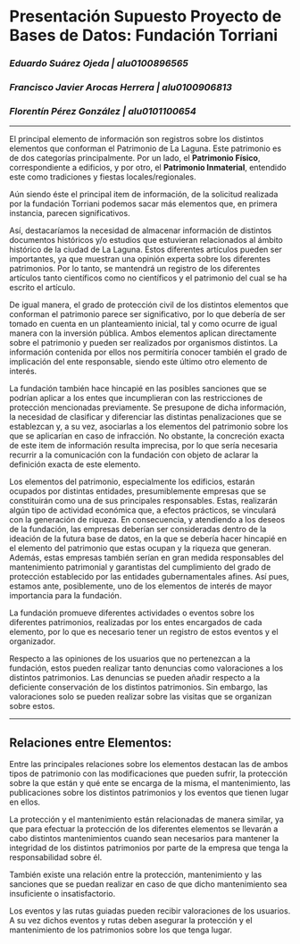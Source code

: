 # **Presentación Supuesto Proyecto de Bases de Datos**:  Fundación Torriani
### *Eduardo Suárez Ojeda | alu0100896565*

### *Francisco Javier Arocas Herrera | alu0100906813*

### *Florentín Pérez González | alu0101100654*

---

El principal elemento de información son registros sobre los distintos elementos que conforman el Patrimonio de La Laguna. Este patrimonio es de dos categorías principalmente. Por un lado, el **Patrimonio Físico**, correspondiente a edificios, y por otro, el **Patrimonio Inmaterial**, entendido este como tradiciones y fiestas locales/regionales.

Aún siendo éste el principal item de información, de la solicitud realizada por la fundación Torriani podemos sacar más elementos que, en primera instancia, parecen significativos.

Así, destacaríamos la necesidad de almacenar información de distintos documentos históricos y/o estudios que estuvieran relacionados al ámbito histórico de la ciudad de La Laguna. Estos diferentes artículos pueden ser importantes, ya que muestran una opinión experta sobre los diferentes patrimonios. Por lo tanto, se mantendrá un registro de los diferentes artículos tanto científicos como no científicos y el patrimonio del cual se ha escrito el artículo.

De igual manera, el grado de protección civil de los distintos elementos que conforman el patrimonio parece ser significativo, por lo que debería de ser tomado en cuenta en un planteamiento inicial, tal y como ocurre de igual manera con la inversión pública. Ambos elementos aplican directamente sobre el patrimonio y pueden ser realizados por organismos distintos. La información contenida por ellos nos permitiría conocer también el grado de implicación del ente responsable, siendo este último otro elemento de interés.

La fundación también hace hincapié en las posibles sanciones que se podrían aplicar a los entes que incumplieran con las restricciones de protección mencionadas previamente. Se presupone de dicha información, la necesidad de clasificar y diferenciar las distintas penalizaciones que se establezcan y, a su vez, asociarlas a los elementos del patrimonio sobre los que se aplicarían en caso de infracción. No obstante, la concreción exacta de este item de información resulta imprecisa, por lo que sería necesaria recurrir a la comunicación con la fundación con objeto de aclarar la definición exacta de este elemento.

Los elementos del patrimonio, especialmente los edificios, estarán ocupados por distintas entidades, presumiblemente empresas que se constituirán como una de sus principales responsables. Estas, realizarán algún tipo de actividad económica que, a efectos prácticos, se vinculará con la generación de riqueza. En consecuencia, y atendiendo a los deseos de la fundación, las empresas deberían ser consideradas dentro de la ideación de la futura base de datos, en la que se debería hacer hincapié en el elemento del patrimonio que estas ocupan y la riqueza que generan. Además, estas empresas también serían en gran medida responsables del mantenimiento patrimonial y garantistas del cumplimiento del grado de protección establecido por las entidades gubernamentales afines. Así pues, estamos ante, posiblemente, uno de los elementos de interés de mayor importancia para la fundación.

La fundación promueve diferentes actividades o eventos sobre los diferentes patrimonios, realizadas por los entes encargados de cada elemento, por lo que es necesario tener un registro de estos eventos y el organizador.

Respecto a las opiniones de los usuarios que no pertenezcan a la fundación, estos pueden realizar tanto denuncias como valoraciones a los distintos patrimonios. Las denuncias se pueden añadir respecto a la deficiente conservación de los distintos patrimonios. Sin embargo, las valoraciones solo se pueden realizar sobre las visitas que se organizan sobre estos.

---

## Relaciones entre Elementos:

Entre las principales relaciones sobre los elementos destacan las de ambos tipos de patrimonio con las modificaciones que pueden sufrir, la protección sobre la que están y qué ente se encarga de la misma, el mantenimiento, las publicaciones sobre los distintos patrimonios y los eventos que tienen lugar en ellos.

La protección y el mantenimiento están relacionadas de manera similar, ya que para efectuar la protección de los diferentes elementos se llevarán a cabo distintos mantenimientos cuando sean necesarios para mantener la integridad de los distintos patrimonios por parte de la empresa que tenga la responsabilidad sobre él.

También existe una relación entre la protección, mantenimiento y las sanciones que se puedan realizar en caso de que dicho mantenimiento sea insuficiente o insatisfactorio.

Los eventos y las rutas guiadas pueden recibir valoraciones de los usuarios. A su vez dichos eventos y rutas deben asegurar la protección y el mantenimiento de los patrimonios sobre los que tenga lugar.